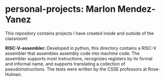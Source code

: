 # personal-projects: Marlon Mendez-Yanez
This repository contains projects I have created inside and outside of the classroom!

**RISC-V-assembler:** Developed in python, this directory contains a RISC-V assembler that assembles assembly code into machine code.
The assembler supports most instructions, recognizes registers by its formal and informal name, and supports translating a collection of pseudoinstructions.
The tests were written by the CSSE professors at Rose-Hulman.

